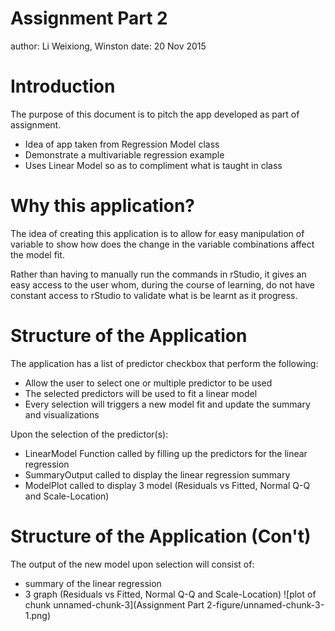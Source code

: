 Assignment Part 2
========================================================
author: Li Weixiong, Winston
date: 20 Nov 2015


Introduction
========================================================

The purpose of this document is to pitch the app developed
as part of assignment.

- Idea of app taken from Regression Model class
- Demonstrate a multivariable regression example
- Uses Linear Model so as to compliment what is taught in class

Why this application?
========================================================
The idea of creating this application is to allow for easy manipulation of variable to show how does the change in the variable combinations affect the model fit.

Rather than having to manually run the commands in rStudio, it gives an easy access to the user whom, during the course of learning, do not have constant access to rStudio to validate what is be learnt as it progress.

Structure of the Application
========================================================
The application has a list of predictor checkbox that perform the following:
- Allow the user to select one or multiple predictor to be used
- The selected predictors will be used to fit a linear model
- Every selection will triggers a new model fit and update the summary and visualizations

Upon the selection of the predictor(s):
- LinearModel Function called by filling up the predictors for the linear regression
- SummaryOutput called to display the linear regression summary
- ModelPlot called to display 3 model (Residuals vs Fitted, Normal Q-Q and Scale-Location)


Structure of the Application (Con't)
========================================================
The output of the new model upon selection will consist of:
- summary of the linear regression
- 3 graph (Residuals vs Fitted, Normal Q-Q and Scale-Location)
![plot of chunk unnamed-chunk-3](Assignment Part 2-figure/unnamed-chunk-3-1.png) 
